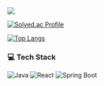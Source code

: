 <img src="https://capsule-render.vercel.app/api?type=waving&color=99CCFF&height=250&section=header&text=Welcome%20to%20DongHyun's%20GitHub&fontSize=40&fontColor=ffffff" />

[![Solved.ac Profile](http://mazassumnida.wtf/api/v2/generate_badge?boj=kd0948)](https://solved.ac/kd0948/)

[![Top Langs](https://github-readme-stats.vercel.app/api/top-langs/?username=dongpyeon&exclude_repo=dkssud8150.github.io&layout=compact&theme=default)](s)






### 💻 Tech Stack
![Java](https://img.shields.io/badge/Java-007396?style=for-the-badge&logo=java&logoColor=white)
![React](https://img.shields.io/badge/React-61DAFB?style=for-the-badge&logo=React&logoColor=white)
![Spring Boot](https://img.shields.io/badge/Spring_Boot-6DB33F?style=for-the-badge&logo=Spring-Boot&logoColor=white)
